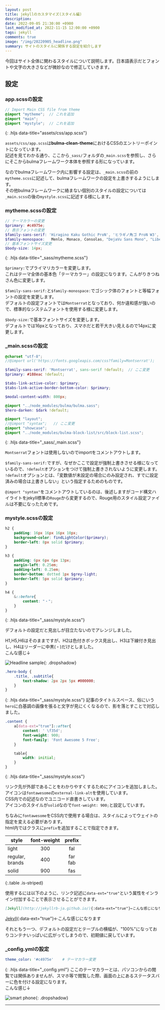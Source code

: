 ```yaml
---
layout: post
title: jekyllのカスタマイズ(スタイル編)
description: 
date: 2022-09-05 21:30:00 +0900
last_modified_at: 2022-11-15 12:00:00 +0900
tags: jekyll
comments: true
image: "/img/20220905_headline.png"
summary: サイトのスタイルに関係する設定を紹介します
---
```

今回はサイト全体に関わるスタイルについて説明します。日本語表示だとフォントや文字の大きさなどが微妙なので修正していきます。

## 設定
### app.scssの設定
```scss
// Import Main CSS file from theme
@import "mytheme";  // これを追加
@import "main";
@import "mystyle";  // これを追加
```
{: .hljs data-title="assets/css/app.scss"}

`assets/css/app.scss`は**bulma-clean-theme**におけるCSSのエントリーポイントになっています。  
記述を見てわかる通り、ここから`_sass/`フォルダの`_main.scss`を参照し、さらにそこからbulmaフレームワーク本体を参照する形になっています。

なのでbulmaフレームワーク内に影響する設定は、`_main.scss`の前の`mytheme.scss`に記述して、bulmaフレームワークの設定を上書きするようにします。  
その他bulmaフレームワークに絡まない個別のスタイルの設定については`_main.scss`の後の`mystyle.scss`に記述する様にします。

### mytheme.scssの設定
```scss
// テーマカラーの変更
$primary: #c4975e;
// 表示フォントの変更
$family-sans-serif: 'Hiragino Kaku Gothic ProN', 'ヒラギノ角ゴ ProN W3', Meiryo, メイリオ, Osaka, 'MS PGothic', arial, helvetica, sans-serif;
$family-monospace:   Menlo, Monaco, Consolas, "DejaVu Sans Mono", "Liberation Mono", "Courier New", 'Hiragino Kaku Gothic ProN', 'ヒラギノ角ゴ ProN W3', Meiryo, メイリオ, Osaka, 'MS PGothic', arial, helvetica, sans-serif; 
// 基本フォントサイズ変更
$body-size: 14px;
```
{: .hljs data-title="_sass/mytheme.scss"}

`$primary:`でプライマリカラーを変更します。  
これはテーマ全体の基本色「テーマカラー」の設定になります。こんがりきつねさん色に変更します。

`$family-sans-serif:`と`$family-monospace:`でゴシック体のフォントと等幅フォントの設定を変更します。  
デフォルトの設定フォントでは`Montserrat`となっており、何か違和感が強いので、標準的なシステムフォントを使用する様に変更します。

`$body-size:`で基本フォントサイズを変更します。  
デフォルトでは16pxとなっており、スマホだと若干大きい見えるので14pxに変更します。

### _main.scssの設定
```scss
@charset "utf-8";
//@import url('https://fonts.googleapis.com/css?family=Montserrat');    // ここ変更

$family-sans-serif: 'Montserrat', sans-serif !default;  // ここ変更
$primary: #188eac !default;

$tabs-link-active-color: $primary;
$tabs-link-active-border-bottom-color: $primary;

$modal-content-width: 800px;

@import "../node_modules/bulma/bulma.sass";
$hero-darken: $dark !default;

@import "layout";
//@import "syntax";   // ここ変更
@import "showcase";
@import "../node_modules/bulma-block-list/src/block-list.scss";
```
{: .hljs data-title="_sass/_main.scss"}

`Montserrat`フォントは使用しないのでimportをコメントアウトします。

`$family-sans-serif:`ですが、なぜかここで設定が強制上書きさせる様になっているので、`!default`オプションをつけて強制上書きされないように変更します。  
`!default`オプションとは、「変数値が未設定の場合にのみ設定され、すでに設定済みの場合は上書きしない」という指定するためのものです。

`@import "syntax"`をコメントアウトしているのは、後述しますがコード構文ハイライトをjekyll標準の`Rouge`から変更するので、Rouge用のスタイル設定ファイルは不要になったためです。

### mystyle.scssの設定
```scss
h2 {
    padding: 16px 16px 16px 10px;
    background-color: findLightColor($primary);
    border-left: 8px solid $primary;
}
  
h3 {
    padding: 6px 6px 6px 13px;
    margin-left: 0.25em;
    padding-left: 0.25em;
    border-bottom: dotted 1px $grey-light;
    border-left: 5px solid $primary;
}

h4 {
    &::before{
        content: "・";
    }
}
```
{: .hljs data-title="_sass/mystyle.scss"}

デフォルトの設定だと見出しが目立たないのでアレンジしました。

H1,H5,H6はそのままですが、H2は色付きボックス見出し、H3は下線付き見出し、H4はリーダーに中黒(・)だけとしました。  
こんな感じ↓

![Headline sample](/img/20220905_headline.png "見出しサンプル"){: .dropshadow}  

```scss
.hero-body {
    .title, .subtitle{
        text-shadow: 2px 2px 5px #000000;
    }
}
```
{: .hljs data-title="_sass/mystyle.scss"}
記事のタイトルスペース、俗にいう`hero`に白基調の画像を張ると文字が見にくくなるので、影を落とすことで対応しました。


```scss
.content {
    a[data-ext="true"]::after{
        content: ' \f35d';
        font-weight: 900;
        font-family: 'Font Awesome 5 Free';
    }

    table{
        width: initial;
    }
}
```
{: .hljs data-title="_sass/mystyle.scss"}

リンク先が外部であることをわかりやすくするためにアイコンを追加しました。  
アイコンは`fontawesome`の`external-link-alt`を使用しています。  
CSS内での記述なのでユニコード直書きしています。  
アイコンのスタイルが`solid`なので`font-weight: 900;`と設定しています。

ちなみに`fontawesome`をCSS内で使用する場合は、スタイルによってウェイトの指定を変える必要があります。  
html内ではクラスに`prefix`を追加することで指定できます。

|style 　 |font-weight|prefix|
| ----------- |:---------:|:----:|
|light   |300|fal|
|regular,<br>brands|400|far<br>fab|
|solid   |900|fas|
{:.table .is-striped}

使用するには以下のように、リンク記述に`data-ext="true"`という属性をインライン付加することで表示させることができます。

```markdown
[Jekyll](http://jekyllrb-ja.github.io/){:data-ext="true"}←こんな感じになります
```

[Jekyll](http://jekyllrb-ja.github.io/){:data-ext="true"}←こんな感じになります

それともう一つ、デフォルトの設定だとテーブルの横幅が、"100%"になっておりコンテナいっぱいに広がってしまうので、初期値に戻しています。

### _config.ymlの設定
```yml
theme_color: '#c4975e'    # テーマカラー変更
```
{: .hljs data-title="_config.yml"}
ここのテーマカラーとは、パソコンからの閲覧では関係ありませんが、スマホ等で閲覧した際、画面の上にあるステータスバーに色を付ける設定になります。  
こんな感じ↓

![smart phone](/img/20220905_smartphone.png "スマホ画面"){: .dropshadow}

***
